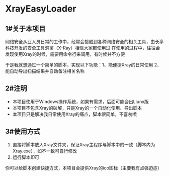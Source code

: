 # XrayEasyLoader

## 1#关于本项目
网络安全从业人员日常的工作中，经常会接触到各种网络安全的相关工具，由长亭科技开发的安全工具洞鉴（X-Ray）相信大家都使用过
在使用的过程中，往往会发现使用Xray的时候，需要用命令行来调用，有时候并不方便

于是我就想通过一个简单的脚本，实现以下功能：1、能便捷Xray的日常使用 2、能自动导出扫描结果并自动备注相关名称

## 2#注明
- 本项目使用于Windows操作系统，如果有需求，后面可能会出Liunx版
- 本项目不包含Xray的破解，只是Xray的一个自动化使用、导出脚本
- 本项目只是解决我日常使用Xray的痛点，脚本很简单，不喜勿喷

## 3#使用方式
1. 直接将脚本放入Xray文件夹，保证Xray主程序与脚本中的一致（脚本内为Xray.exe），如不一致可自行修改
2. 运行脚本即可

你可以给脚本创建快捷方式，本项目会提供Xray的ico图标（主要我有点强迫症）
